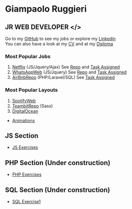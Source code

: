 # Giampaolo Ruggieri
## JR WEB DEVELOPER </>

Go to my [GitHub](https://github.com/Giampaolo1) to see my jobs or explore my
[Linkedin](https://www.linkedin.com/in/giampaolo-r-17a75512b/) <br>
You can also have a look at my [CV](https://drive.google.com/open?id=1ynUlf31oLepUqE25KpspXqAU99a18G3U) and at my
[Diploma](https://www.credential.net/13f76e96-e4e8-4f72-8cfe-0d467113dbf1)
<!-- You can find PYPL index [here](http://pypl.github.io/PYPL.html) -->


### Most Popular Jobs

1. [Netflix](https://jpboolfix.netlify.app/) (JS/Jquery/Ajax)    See [Repo](https://github.com/Giampaolo1/ajax-ex-boolflix)
and [Task Assigned](https://docs.google.com/document/d/1-kUoIxQaLIKUPa_JSH-MhlxoLL-RHmHr5Dc1eU8JnPA/edit)
2. [WhatsAppWeb](https://jpboolzap.netlify.app/) (JS/Jquery) See [Repo](https://github.com/Giampaolo1/js-html-css-boolzap)
and [Task Assigned](https://docs.google.com/document/d/1dujso_x1_UTTAR-XmwuURIec2CR79Ap8z81flzSYckY/edit)
3. [AirBnbRepo](https://github.com/Giampaolo1/bool-bnb) (PHP/Laravel/SQL)
See [Task Assigned](https://docs.google.com/document/d/1bj_mOkXW3Pmv33xFubiMjrgOZtx4wyfO1N5Rz42gmH4/edit)

### Most Popular Layouts

1. [SpotifyWeb](https://jpspotify.netlify.app/)
2. [TeambitRepo](https://github.com/Giampaolo1/sass-teambit) (Sass)
3. [DigitalOcean](https://giampaolo1.github.io/html-css-digitalocean/)

-  [Animations](https://giampaolo1.github.io/html-css-animation-filter/)

<!-- 4. [HubSpot](https://giampaolo1.github.io/html-css-hubspot/)   -->

## JS Section
- [JS Exercises](https://giampaolo1.github.io/JS-Section/)

## PHP Section (Under construction)
- [PHP Exercises](https://giampaolo1.github.io/PHP-Section/)

## SQL Section (Under construction)
- [SQL Exercise1](https://drive.google.com/drive/folders/1-D_KSBFUcf7DT-LHmRlH13wpFvgf_8mu?usp=sharing)

<link rel="shortcut icon" href="img/download.png" type="image/x-icon">
